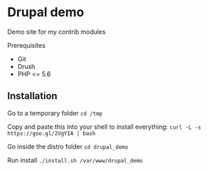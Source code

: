 # Drupal demo
Demo site for my contrib modules

Prerequisites

- Git
- Drush
- PHP <= 5.6

## Installation

Go to a temporary folder
`cd /tmp`

Copy and paste this into your shell to install everything:
`curl -L -s https://goo.gl/2VgYIA | bash`

Go inside the distro folder
`cd drupal_demo`

Run install
`./install.sh /var/www/drupal_demo`
